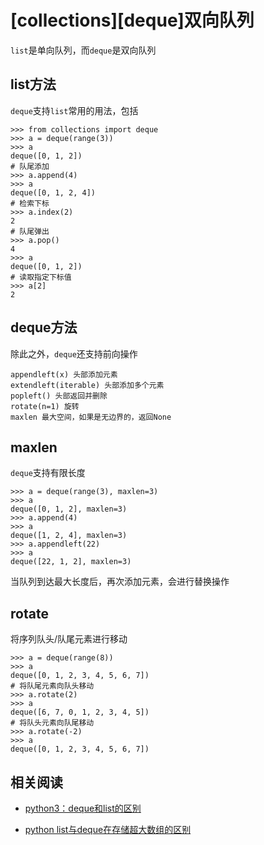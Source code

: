 
# [collections][deque]双向队列

`list`是单向队列，而`deque`是双向队列

## list方法

`deque`支持`list`常用的用法，包括

```
>>> from collections import deque
>>> a = deque(range(3))
>>> a
deque([0, 1, 2])
# 队尾添加
>>> a.append(4)
>>> a
deque([0, 1, 2, 4])
# 检索下标
>>> a.index(2)
2
# 队尾弹出
>>> a.pop()
4
>>> a
deque([0, 1, 2])
# 读取指定下标值
>>> a[2]
2
```

## deque方法

除此之外，`deque`还支持前向操作

```
appendleft(x) 头部添加元素
extendleft(iterable) 头部添加多个元素
popleft() 头部返回并删除
rotate(n=1) 旋转
maxlen 最大空间，如果是无边界的，返回None
```

## maxlen

`deque`支持有限长度

```
>>> a = deque(range(3), maxlen=3)
>>> a
deque([0, 1, 2], maxlen=3)
>>> a.append(4)
>>> a
deque([1, 2, 4], maxlen=3)
>>> a.appendleft(22)
>>> a
deque([22, 1, 2], maxlen=3)
```

当队列到达最大长度后，再次添加元素，会进行替换操作

## rotate

将序列队头/队尾元素进行移动

```
>>> a = deque(range(8))
>>> a
deque([0, 1, 2, 3, 4, 5, 6, 7])
# 将队尾元素向队头移动
>>> a.rotate(2)
>>> a
deque([6, 7, 0, 1, 2, 3, 4, 5])
# 将队头元素向队尾移动
>>> a.rotate(-2)
>>> a
deque([0, 1, 2, 3, 4, 5, 6, 7])
```

## 相关阅读

* [python3：deque和list的区别](https://blog.csdn.net/qq_34979346/article/details/83540389)

* [python list与deque在存储超大数组的区别](https://blog.csdn.net/qq_37887537/article/details/93722103)
